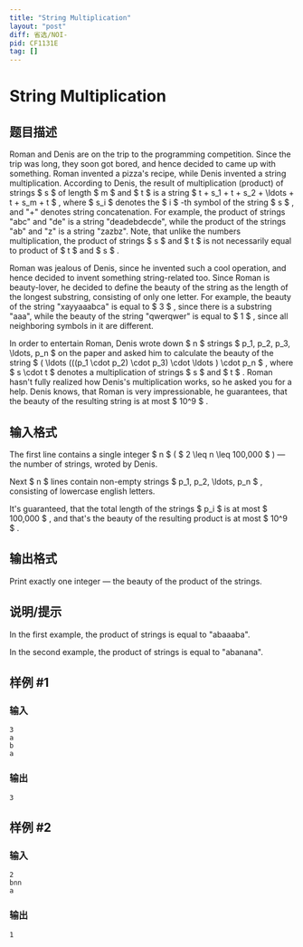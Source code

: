 ```yaml
---
title: "String Multiplication"
layout: "post"
diff: 省选/NOI-
pid: CF1131E
tag: []
---
```


# String Multiplication

## 题目描述

Roman and Denis are on the trip to the programming competition. Since the trip was long, they soon got bored, and hence decided to came up with something. Roman invented a pizza's recipe, while Denis invented a string multiplication. According to Denis, the result of multiplication (product) of strings $ s $ of length $ m $ and $ t $ is a string $ t + s_1 + t + s_2 + \ldots + t + s_m + t $ , where $ s_i $ denotes the $ i $ -th symbol of the string $ s $ , and "+" denotes string concatenation. For example, the product of strings "abc" and "de" is a string "deadebdecde", while the product of the strings "ab" and "z" is a string "zazbz". Note, that unlike the numbers multiplication, the product of strings $ s $ and $ t $ is not necessarily equal to product of $ t $ and $ s $ .

Roman was jealous of Denis, since he invented such a cool operation, and hence decided to invent something string-related too. Since Roman is beauty-lover, he decided to define the beauty of the string as the length of the longest substring, consisting of only one letter. For example, the beauty of the string "xayyaaabca" is equal to $ 3 $ , since there is a substring "aaa", while the beauty of the string "qwerqwer" is equal to $ 1 $ , since all neighboring symbols in it are different.

In order to entertain Roman, Denis wrote down $ n $ strings $ p_1, p_2, p_3, \ldots, p_n $ on the paper and asked him to calculate the beauty of the string $ ( \ldots (((p_1 \cdot p_2) \cdot p_3) \cdot \ldots ) \cdot p_n $ , where $ s \cdot t $ denotes a multiplication of strings $ s $ and $ t $ . Roman hasn't fully realized how Denis's multiplication works, so he asked you for a help. Denis knows, that Roman is very impressionable, he guarantees, that the beauty of the resulting string is at most $ 10^9 $ .

## 输入格式

The first line contains a single integer $ n $ ( $ 2 \leq n \leq 100\,000 $ ) — the number of strings, wroted by Denis.

Next $ n $ lines contain non-empty strings $ p_1, p_2, \ldots, p_n $ , consisting of lowercase english letters.

It's guaranteed, that the total length of the strings $ p_i $ is at most $ 100\,000 $ , and that's the beauty of the resulting product is at most $ 10^9 $ .

## 输出格式

Print exactly one integer — the beauty of the product of the strings.

## 说明/提示

In the first example, the product of strings is equal to "abaaaba".

In the second example, the product of strings is equal to "abanana".

## 样例 #1

### 输入

```
3
a
b
a

```

### 输出

```
3

```

## 样例 #2

### 输入

```
2
bnn
a

```

### 输出

```
1

```

